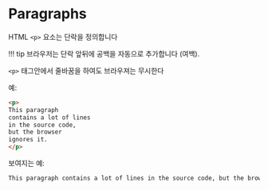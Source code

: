 # Paragraphs

HTML `<p>` 요소는 단락을 정의합니다 

!!! tip
    브라우저는 단락 앞뒤에 공백을 자동으로 추가합니다 (여백).

`<p>` 태그안에서 줄바꿈을 하여도 브라우져는 무시한다

예:
```html
<p>
This paragraph
contains a lot of lines
in the source code,
but the browser 
ignores it.
</p>
```

보여지는 예:
```html
This paragraph contains a lot of lines in the source code, but the browser ignores it.
```

